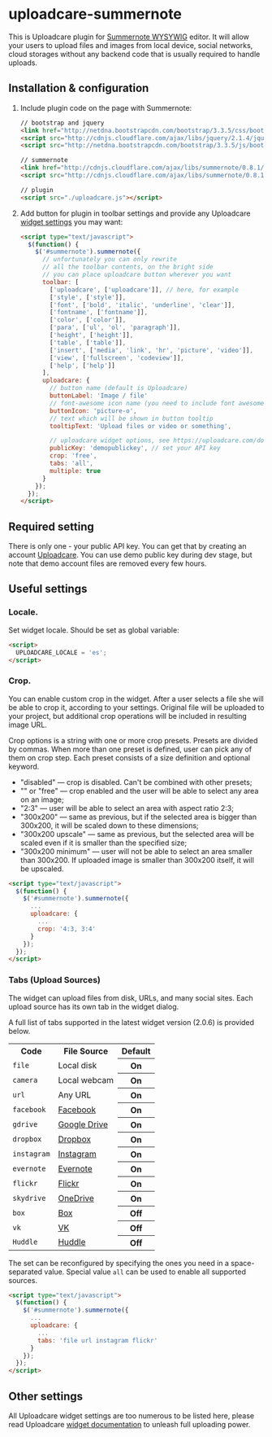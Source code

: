 # uploadcare-summernote

This is Uploadcare plugin for [Summernote WYSYWIG] editor.
It will allow your users to upload files and images from local device, social networks,
cloud storages without any backend code that is usually required to handle uploads.

## Installation & configuration

1. Include plugin code on the page with Summernote:

    ```html
    // bootstrap and jquery
    <link href="http://netdna.bootstrapcdn.com/bootstrap/3.3.5/css/bootstrap.css" rel="stylesheet">
    <script src="http://cdnjs.cloudflare.com/ajax/libs/jquery/2.1.4/jquery.js"></script>
    <script src="http://netdna.bootstrapcdn.com/bootstrap/3.3.5/js/bootstrap.js"></script>

    // summernote
    <link href="http://cdnjs.cloudflare.com/ajax/libs/summernote/0.8.1/summernote.css" rel="stylesheet">
    <script src="http://cdnjs.cloudflare.com/ajax/libs/summernote/0.8.1/summernote.js"></script>

    // plugin
    <script src="./uploadcare.js"></script>
    ```

3. Add button for plugin in toolbar settings and provide any Uploadcare [widget settings] you may want:

    ```html
    <script type="text/javascript">
      $(function() {
        $('#summernote').summernote({
          // unfortunately you can only rewrite
          // all the toolbar contents, on the bright side
          // you can place uploadcare button wherever you want
          toolbar: [
            ['uploadcare', ['uploadcare']], // here, for example
            ['style', ['style']],
            ['font', ['bold', 'italic', 'underline', 'clear']],
            ['fontname', ['fontname']],
            ['color', ['color']],
            ['para', ['ul', 'ol', 'paragraph']],
            ['height', ['height']],
            ['table', ['table']],
            ['insert', ['media', 'link', 'hr', 'picture', 'video']],
            ['view', ['fullscreen', 'codeview']],
            ['help', ['help']]
          ],
          uploadcare: {
            // button name (default is Uploadcare)
            buttonLabel: 'Image / file'
            // font-awesome icon name (you need to include font awesome on the page)
            buttonIcon: 'picture-o',
            // text which will be shown in button tooltip
            tooltipText: 'Upload files or video or something',

            // uploadcare widget options, see https://uploadcare.com/documentation/widget/#configuration
            publicKey: 'demopublickey', // set your API key
            crop: 'free',
            tabs: 'all',
            multiple: true
          }
        });
      });
    </script>
    ```

## Required setting

There is only one - your public API key. You can get that by creating an
account [Uploadcare]. You can use demo public key during dev stage, but note that
demo account files are removed every few hours.


## Useful settings

### Locale.
Set widget locale. Should be set as global variable:

```html
<script>
  UPLOADCARE_LOCALE = 'es';
</script>
```

### Crop.
You can enable custom crop in the widget. After a user selects a file she will
be able to crop it, according to your settings. Original file will be uploaded
to your project, but additional crop operations will be included in resulting
image URL.

Crop options is a string with one or more crop presets. Presets are divided by
commas. When more than one preset is defined, user can pick any of them on crop
step. Each preset consists of a size definition and optional keyword.

- "disabled" — crop is disabled. Can't be combined with other presets;
- "" or "free" — crop enabled and the user will be able to select any area on an image;
- "2:3" — user will be able to select an area with aspect ratio 2:3;
- "300x200" — same as previous, but if the selected area is bigger than 300x200, it will be scaled down to these dimensions;
- "300x200 upscale" — same as previous, but the selected area will be scaled even if it is smaller than the specified size;
- "300x200 minimum" — user will not be able to select an area smaller than 300x200. If uploaded image is smaller than 300x200 itself, it will be upscaled.

```html
<script type="text/javascript">
  $(function() {
    $('#summernote').summernote({
      ...
      uploadcare: {
        ...
        crop: '4:3, 3:4'
      }
    });
  });
</script>
```

### Tabs (Upload Sources)

The widget can upload files from disk, URLs, and many social sites.
Each upload source has its own tab in the widget dialog.

A full list of tabs supported in the latest widget version
(2.0.6) is provided below.

<table class="reference">
  <tr>
    <th>Code</th>
    <th>File Source</th>
    <th>Default</th>
  </tr>
  <tr>
    <td><code>file</code></td>
    <td>Local disk</td>
    <th>On</th>
  </tr>
  <tr>
    <td><code>camera</code></td>
    <td>Local webcam</td>
    <th>On</th>
  </tr>
  <tr>
    <td><code>url</code></td>
    <td>Any URL</td>
    <th>On</th>
  </tr>
  <tr>
    <td><code>facebook</code></td>
    <td><a href="https://www.facebook.com/">Facebook</a></td>
    <th>On</th>
  </tr>
  <tr>
    <td><code>gdrive</code></td>
    <td><a href="https://drive.google.com/">Google Drive</a></td>
    <th>On</th>
  </tr>
  <tr>
    <td><code>dropbox</code></td>
    <td><a href="https://www.dropbox.com/">Dropbox</a></td>
    <th>On</th>
  </tr>
  <tr>
    <td><code>instagram</code></td>
    <td><a href="http://instagram.com/">Instagram</a></td>
    <th>On</th>
  </tr>
  <tr>
    <td><code>evernote</code></td>
    <td><a href="http://evernote.com/">Evernote</a></td>
    <th>On</th>
  </tr>
  <tr>
    <td><code>flickr</code></td>
    <td><a href="https://www.flickr.com/">Flickr</a></td>
    <th>On</th>
  </tr>
  <tr>
    <td><code>skydrive</code></td>
    <td><a href="https://onedrive.live.com/">OneDrive</a></td>
    <th>On</th>
  </tr>
  <tr>
    <td><code>box</code></td>
    <td><a href="https://www.box.com/">Box</a></td>
    <th>Off</th>
  </tr>
  <tr>
    <td><code>vk</code></td>
    <td><a href="http://vk.com/">VK</a></td>
    <th>Off</th>
  </tr>
  <tr>
    <td><code>Huddle</code></td>
    <td><a href="http://huddle.com/">Huddle</a></td>
    <th>Off</th>
  </tr>
</table>

The set can be reconfigured by
specifying the ones you need in a space-separated value.
Special value `all` can be used to enable all supported sources.

```html
<script type="text/javascript">
  $(function() {
    $('#summernote').summernote({
      ...
      uploadcare: {
        ...
        tabs: 'file url instagram flickr'
      }
    });
  });
</script>
```


## Other settings

All Uploadcare widget settings are too numerous to be listed here, please read
Uploadcare [widget documentation] to unleash full uploading power.

[Summernote WYSYWIG]: http://summernote.org/
[widget settings]: https://uploadcare.com/documentation/widget/#configuration
[widget documentation]: https://uploadcare.com/documentation/widget/
[Uploadcare]: https://uploadcare.com
